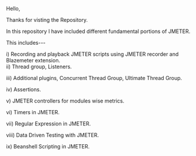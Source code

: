 Hello,

Thanks for visting the Repository.

In this repository I have included different fundamental portions of JMETER.

This includes---

i) Recording and playback JMETER scripts using JMETER recorder and Blazemeter extension.<br>ii) Thread group, Listeners.

iii) Additional plugins, Concurrent Thread Group, Ultimate Thread Group.

iv) Assertions.

v) JMETER controllers for modules wise metrics.

vi) Timers in JMETER.

vii) Regular Expression in JMETER.

viii) Data Driven Testing with JMETER.

ix) Beanshell Scripting in JMETER.
